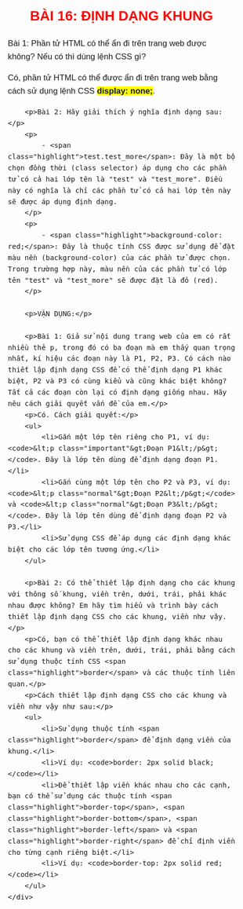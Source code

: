 <!DOCTYPE html>
<html lang="vi">
<head>
    <meta charset="UTF-8">
    <meta name="viewport" content="width=device-width, initial-scale=1.0">
    <title>Bài 16: Định Dạng Khung</title>
    <style>
        body {
            font-family: Arial, sans-serif;
            line-height: 1.6;
        }
        .title {
            text-align: center;
            font-size: 2em;
            font-weight: bold;
            margin-top: 20px;
            color: red;
        }
        .content {
            font-size: 1.2em;
            margin: 20px;
        }
        .highlight {
            background-color: yellow;
            font-weight: bold;
        }
        .larger-text {
            font-size: 1.2em;
        }
    </style>
</head>
<body>
    <div class="title">BÀI 16: ĐỊNH DẠNG KHUNG</div>
    <div class="content larger-text">
        <p>Bài 1: Phần tử HTML có thể ẩn đi trên trang web được không? Nếu có thì dùng lệnh CSS gì?</p>
        <p>Có, phần tử HTML có thể được ẩn đi trên trang web bằng cách sử dụng lệnh CSS <span class="highlight">display: none;</span>.</p>

        <p>Bài 2: Hãy giải thích ý nghĩa định dạng sau:</p>
        <p>
            - <span class="highlight">test.test_more</span>: Đây là một bộ chọn đồng thời (class selector) áp dụng cho các phần tử có cả hai lớp tên là "test" và "test_more". Điều này có nghĩa là chỉ các phần tử có cả hai lớp tên này sẽ được áp dụng định dạng.
        </p>
        <p>
            - <span class="highlight">background-color: red;</span>: Đây là thuộc tính CSS được sử dụng để đặt màu nền (background-color) của các phần tử được chọn. Trong trường hợp này, màu nền của các phần tử có lớp tên "test" và "test_more" sẽ được đặt là đỏ (red).
        </p>

        <p>VẬN DỤNG:</p>

        <p>Bài 1: Giả sử nội dung trang web của em có rất nhiều thẻ p, trong đó có ba đoạn mà em thấy quan trọng nhất, kí hiệu các đoạn này là P1, P2, P3. Có cách nào thiết lập định dạng CSS để có thể định dạng P1 khác biệt, P2 và P3 có cùng kiểu và cũng khác biệt không? Tất cả các đoạn còn lại có định dạng giống nhau. Hãy nêu cách giải quyết vấn đề của em.</p>
        <p>Có. Cách giải quyết:</p>
        <ul>
            <li>Gắn một lớp tên riêng cho P1, ví dụ: <code>&lt;p class="important"&gt;Đoạn P1&lt;/p&gt;</code>. Đây là lớp tên dùng để định dạng đoạn P1.</li>
            <li>Gắn cùng một lớp tên cho P2 và P3, ví dụ: <code>&lt;p class="normal"&gt;Đoạn P2&lt;/p&gt;</code> và <code>&lt;p class="normal"&gt;Đoạn P3&lt;/p&gt;</code>. Đây là lớp tên dùng để định dạng đoạn P2 và P3.</li>
            <li>Sử dụng CSS để áp dụng các định dạng khác biệt cho các lớp tên tương ứng.</li>
        </ul>

        <p>Bài 2: Có thể thiết lập định dạng cho các khung với thông số khung, viền trên, dưới, trái, phải khác nhau được không? Em hãy tìm hiểu và trình bày cách thiết lập định dạng CSS cho các khung, viền như vậy.</p>
        <p>Có, bạn có thể thiết lập định dạng khác nhau cho các khung và viền trên, dưới, trái, phải bằng cách sử dụng thuộc tính CSS <span class="highlight">border</span> và các thuộc tính liên quan.</p>
        <p>Cách thiết lập định dạng CSS cho các khung và viền như vậy như sau:</p>
        <ul>
            <li>Sử dụng thuộc tính <span class="highlight">border</span> để định dạng viền của khung.</li>
            <li>Ví dụ: <code>border: 2px solid black;</code></li>
            <li>Để thiết lập viền khác nhau cho các cạnh, bạn có thể sử dụng các thuộc tính <span class="highlight">border-top</span>, <span class="highlight">border-bottom</span>, <span class="highlight">border-left</span> và <span class="highlight">border-right</span> để chỉ định viền cho từng cạnh riêng biệt.</li>
            <li>Ví dụ: <code>border-top: 2px solid red;</code></li>
        </ul>
    </div>
</body>
</html>
